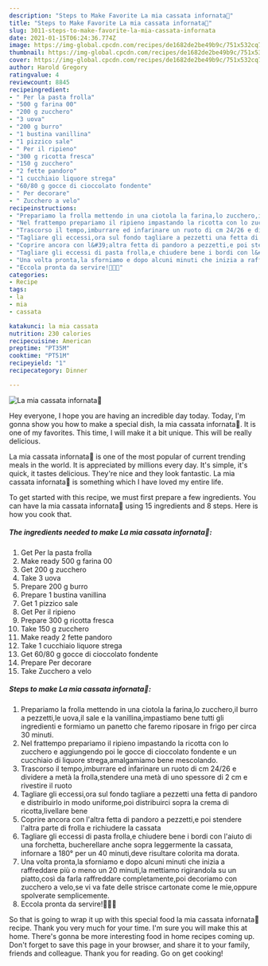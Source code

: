 ```yaml
---
description: "Steps to Make Favorite La mia cassata infornata🥧"
title: "Steps to Make Favorite La mia cassata infornata🥧"
slug: 3011-steps-to-make-favorite-la-mia-cassata-infornata
date: 2021-01-15T06:24:36.774Z
image: https://img-global.cpcdn.com/recipes/de1682de2be49b9c/751x532cq70/la-mia-cassata-infornata🥧-recipe-main-photo.jpg
thumbnail: https://img-global.cpcdn.com/recipes/de1682de2be49b9c/751x532cq70/la-mia-cassata-infornata🥧-recipe-main-photo.jpg
cover: https://img-global.cpcdn.com/recipes/de1682de2be49b9c/751x532cq70/la-mia-cassata-infornata🥧-recipe-main-photo.jpg
author: Harold Gregory
ratingvalue: 4
reviewcount: 8845
recipeingredient:
- " Per la pasta frolla"
- "500 g farina 00"
- "200 g zucchero"
- "3 uova"
- "200 g burro"
- "1 bustina vanillina"
- "1 pizzico sale"
- " Per il ripieno"
- "300 g ricotta fresca"
- "150 g zucchero"
- "2 fette pandoro"
- "1 cucchiaio liquore strega"
- "60/80 g gocce di cioccolato fondente"
- " Per decorare"
- " Zucchero a velo"
recipeinstructions:
- "Prepariamo la frolla mettendo in una ciotola la farina,lo zucchero,il burro a pezzetti,le uova,il sale e la vanillina,impastiamo bene tutti gli ingredienti e formiamo un panetto che faremo riposare in frigo per circa 30 minuti."
- "Nel frattempo prepariamo il ripieno impastando la ricotta con lo zucchero e aggiungendo poi le gocce di cioccolato fondente e un cucchiaio di liquore strega,amalgamiamo bene mescolando."
- "Trascorso il tempo,imburrare ed infarinare un ruoto di cm 24/26 e dividere a metà la frolla,stendere una metà di uno spessore di 2 cm e rivestire il ruoto"
- "Tagliare gli eccessi,ora sul fondo tagliare a pezzetti una fetta di pandoro e distribuirlo in modo uniforme,poi distribuirci sopra la crema di ricotta,livellare bene"
- "Coprire ancora con l&#39;altra fetta di pandoro a pezzetti,e poi stendere l&#39;altra parte di frolla e richiudere la cassata"
- "Tagliare gli eccessi di pasta frolla,e chiudere bene i bordi con l&#39;aiuto di una forchetta, bucherellare anche sopra leggermente la cassata, infornare a 180° per un 40 minuti,deve risultare colorita ma dorata."
- "Una volta pronta,la sforniamo e dopo alcuni minuti che inizia a raffreddare più o meno un 20 minuti,la mettiamo rigirandola su un piatto,così da farla raffreddare completamente,poi decoriamo con zucchero a velo,se vi va fate delle strisce cartonate come le mie,oppure spolverate semplicemente."
- "Eccola pronta da servire!👩‍🍳🎅"
categories:
- Recipe
tags:
- la
- mia
- cassata

katakunci: la mia cassata 
nutrition: 230 calories
recipecuisine: American
preptime: "PT35M"
cooktime: "PT51M"
recipeyield: "1"
recipecategory: Dinner

---
```



![La mia cassata infornata🥧](https://img-global.cpcdn.com/recipes/de1682de2be49b9c/751x532cq70/la-mia-cassata-infornata🥧-recipe-main-photo.jpg)

Hey everyone, I hope you are having an incredible day today. Today, I'm gonna show you how to make a special dish, la mia cassata infornata🥧. It is one of my favorites. This time, I will make it a bit unique. This will be really delicious.

La mia cassata infornata🥧 is one of the most popular of current trending meals in the world. It is appreciated by millions every day. It's simple, it's quick, it tastes delicious. They're nice and they look fantastic. La mia cassata infornata🥧 is something which I have loved my entire life.




To get started with this recipe, we must first prepare a few ingredients. You can have la mia cassata infornata🥧 using 15 ingredients and 8 steps. Here is how you cook that.

<!--inarticleads1-->

##### The ingredients needed to make La mia cassata infornata🥧:

1. Get  Per la pasta frolla
1. Make ready 500 g farina 00
1. Get 200 g zucchero
1. Take 3 uova
1. Prepare 200 g burro
1. Prepare 1 bustina vanillina
1. Get 1 pizzico sale
1. Get  Per il ripieno
1. Prepare 300 g ricotta fresca
1. Take 150 g zucchero
1. Make ready 2 fette pandoro
1. Take 1 cucchiaio liquore strega
1. Get 60/80 g gocce di cioccolato fondente
1. Prepare  Per decorare
1. Take  Zucchero a velo




<!--inarticleads2-->

##### Steps to make La mia cassata infornata🥧:

1. Prepariamo la frolla mettendo in una ciotola la farina,lo zucchero,il burro a pezzetti,le uova,il sale e la vanillina,impastiamo bene tutti gli ingredienti e formiamo un panetto che faremo riposare in frigo per circa 30 minuti.
1. Nel frattempo prepariamo il ripieno impastando la ricotta con lo zucchero e aggiungendo poi le gocce di cioccolato fondente e un cucchiaio di liquore strega,amalgamiamo bene mescolando.
1. Trascorso il tempo,imburrare ed infarinare un ruoto di cm 24/26 e dividere a metà la frolla,stendere una metà di uno spessore di 2 cm e rivestire il ruoto
1. Tagliare gli eccessi,ora sul fondo tagliare a pezzetti una fetta di pandoro e distribuirlo in modo uniforme,poi distribuirci sopra la crema di ricotta,livellare bene
1. Coprire ancora con l&#39;altra fetta di pandoro a pezzetti,e poi stendere l&#39;altra parte di frolla e richiudere la cassata
1. Tagliare gli eccessi di pasta frolla,e chiudere bene i bordi con l&#39;aiuto di una forchetta, bucherellare anche sopra leggermente la cassata, infornare a 180° per un 40 minuti,deve risultare colorita ma dorata.
1. Una volta pronta,la sforniamo e dopo alcuni minuti che inizia a raffreddare più o meno un 20 minuti,la mettiamo rigirandola su un piatto,così da farla raffreddare completamente,poi decoriamo con zucchero a velo,se vi va fate delle strisce cartonate come le mie,oppure spolverate semplicemente.
1. Eccola pronta da servire!👩‍🍳🎅




So that is going to wrap it up with this special food la mia cassata infornata🥧 recipe. Thank you very much for your time. I'm sure you will make this at home. There's gonna be more interesting food in home recipes coming up. Don't forget to save this page in your browser, and share it to your family, friends and colleague. Thank you for reading. Go on get cooking!
